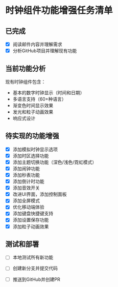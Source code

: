 # 时钟组件功能增强任务清单

## 已完成
- [x] 阅读邮件内容并理解需求
- [x] 分析GitHub项目并理解现有功能

## 当前功能分析
现有时钟组件包含：
- 基本的数字时钟显示（时间和日期）
- 多语言支持（60+种语言）
- 渐变色时间显示效果
- 发光和粒子动画效果
- 响应式设计

## 待实现的功能增强
- [x] 添加模拟时钟显示选项
- [x] 添加时区选择功能
- [x] 添加主题切换功能（深色/浅色/霓虹模式）
- [x] 添加闹钟功能
- [x] 添加秒表功能
- [x] 添加倒计时功能
- [x] 添加音效开关
- [x] 改进UI界面，添加控制面板
- [x] 添加全屏模式
- [x] 优化移动端体验
- [x] 添加键盘快捷键支持
- [x] 添加设置保存功能
- [x] 添加粒子动画效果

## 测试和部署
- [ ] 本地测试所有新功能
- [ ] 创建新分支并提交代码
- [ ] 推送到GitHub并创建PR

